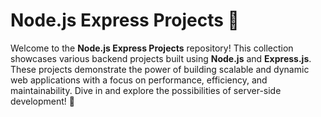 # Node.js Express Projects 🚀

Welcome to the **Node.js Express Projects** repository! This collection showcases various backend projects built using **Node.js** and **Express.js**. These projects demonstrate the power of building scalable and dynamic web applications with a focus on performance, efficiency, and maintainability. Dive in and explore the possibilities of server-side development! 🌟


